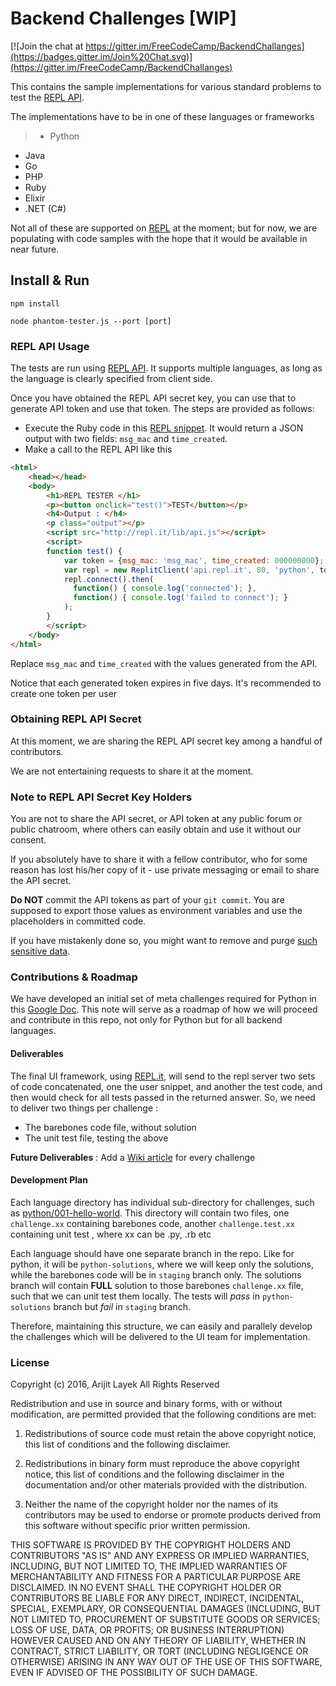 # Backend Challenges [WIP]

[![Join the chat at https://gitter.im/FreeCodeCamp/BackendChallanges](https://badges.gitter.im/Join%20Chat.svg)](https://gitter.im/FreeCodeCamp/BackendChallanges)

This contains the sample implementations for various standard problems to test the [REPL API](https://repl.it/api).

The implementations have to be in one of these languages or frameworks
>- Python
- Java
- Go
- PHP
- Ruby
- Elixir
- .NET (C#)

Not all of these are supported on [REPL](https://repl.it/) at the moment; but for now, we are populating with code samples with the hope that it would be available in near future.

## Install & Run

```
npm install

node phantom-tester.js --port [port]
```

### REPL API Usage

The tests are run using [REPL API](https://repl.it/api/). It supports multiple languages, as long as the language is clearly specified from client side.

Once you have obtained the REPL API secret key, you can use that to generate API token and use that token. The steps are provided as follows:
- Execute the Ruby code in this [REPL snippet](https://repl.it/gZp/1). It would return a JSON output with two fields: `msg_mac` and `time_created`.
- Make a call to the REPL API like this
```html
<html>
    <head></head>
    <body>
        <h1>REPL TESTER </h1>
        <p><button onclick="test()">TEST</button></p>
        <h4>Output : </h4>
        <p class="output"></p>
        <script src="http://repl.it/lib/api.js"></script>
        <script>
        function test() {
            var token = {msg_mac: 'msg_mac', time_created: 000000000};
            var repl = new ReplitClient('api.repl.it', 80, 'python', token);
            repl.connect().then(
              function() { console.log('connected'); },
              function() { console.log('failed to connect'); }
            );
        }
        </script>
    </body>
</html>
```
Replace `msg_mac` and `time_created` with the values generated from the API.

Notice that each generated token expires in five days. It's recommended to create one token per user

### Obtaining REPL API Secret

At this moment, we are sharing the REPL API secret key among a handful of contributors.

We are not entertaining requests to share it at the moment.

### Note to REPL API Secret Key Holders

You are not to share the API secret, or API token at any public forum or public chatroom, where others can easily obtain and use it without our consent.

If you absolutely have to share it with a fellow contributor, who for some reason has lost his/her copy of it - use private messaging or email to share the API secret.

**Do NOT** commit the API tokens as part of your `git commit`. You are supposed to export those values as environment variables and use the placeholders in committed code.

If you have mistakenly done so, you might want to remove and purge [such sensitive data](https://help.github.com/articles/remove-sensitive-data/).

### Contributions & Roadmap

We have developed an initial set of meta challenges required for Python in this [Google Doc](https://docs.google.com/document/d/1lNi2bKms52uMtvwxn3znnspz08UUwuSTMYXKDyiUd_k/edit). This note will serve as a roadmap of how we will proceed and contribute in this repo, not only for Python but for all backend languages.

#### Deliverables

The final UI framework, using [REPL.it](https://repl.it), will send to the repl server two sets of code concatenated, one the user snippet, and another the test code, and then would check for all tests passed in the returned answer. So, we need to deliver two things per challenge :

* The barebones code file, without solution
* The unit test file, testing the above

**Future Deliverables** : Add a [Wiki article](https://github.com/FreeCodeCamp/wiki) for every challenge

#### Development Plan

Each language directory has individual sub-directory for challenges, such as [python/001-hello-world](https://github.com/alayek/backend-challenges/tree/staging/python/001_hello_world). This directory will contain two files, one `challenge.xx` containing barebones code, another `challenge.test.xx` containing unit test , where xx can be .py, .rb etc

Each language should have one separate branch in the repo. Like for python, it will be `python-solutions`, where we will keep only the solutions, while the barebones code will be in `staging` branch only. The solutions branch will contain **FULL** solution to those barebones `challenge.xx` file, such that we can unit test them locally. The tests will _pass_ in `python-solutions` branch but _fail_ in `staging` branch.

Therefore, maintaining this structure, we can easily and parallely develop the challenges which will be delivered to the UI team for implementation.

### License

Copyright (c) 2016, Arijit Layek All Rights Reserved

Redistribution and use in source and binary forms, with or without modification, are permitted provided that the following conditions are met:

1. Redistributions of source code must retain the above copyright notice, this list of conditions and the following disclaimer.

2. Redistributions in binary form must reproduce the above copyright notice, this list of conditions and the following disclaimer in the documentation and/or other materials provided with the distribution.

3. Neither the name of the copyright holder nor the names of its contributors may be used to endorse or promote products derived from this software without specific prior written permission.

THIS SOFTWARE IS PROVIDED BY THE COPYRIGHT HOLDERS AND CONTRIBUTORS "AS IS" AND ANY EXPRESS OR IMPLIED WARRANTIES, INCLUDING, BUT NOT LIMITED TO, THE IMPLIED WARRANTIES OF MERCHANTABILITY AND FITNESS FOR A PARTICULAR PURPOSE ARE DISCLAIMED. IN NO EVENT SHALL THE COPYRIGHT HOLDER OR CONTRIBUTORS BE LIABLE FOR ANY DIRECT, INDIRECT, INCIDENTAL, SPECIAL, EXEMPLARY, OR CONSEQUENTIAL DAMAGES (INCLUDING, BUT NOT LIMITED TO, PROCUREMENT OF SUBSTITUTE GOODS OR SERVICES; LOSS OF USE, DATA, OR PROFITS; OR BUSINESS INTERRUPTION) HOWEVER CAUSED AND ON ANY THEORY OF LIABILITY, WHETHER IN CONTRACT, STRICT LIABILITY, OR TORT (INCLUDING NEGLIGENCE OR OTHERWISE) ARISING IN ANY WAY OUT OF THE USE OF THIS SOFTWARE, EVEN IF ADVISED OF THE POSSIBILITY OF SUCH DAMAGE.
